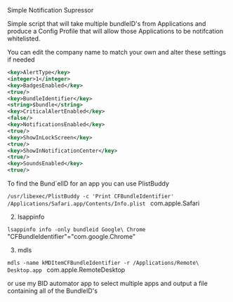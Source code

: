 Simple Notification Supressor

Simple script that will take multiple bundleID's from Applications and produce a Config Profile that will allow those Applications to be notifcation whitelisted.

You can edit the company name to match your own and alter these settings if needed

```xml
<key>AlertType</key>
<integer>1</integer>
<key>BadgesEnabled</key>
<true/>
<key>BundleIdentifier</key>
<string>$bundle</string>
<key>CriticalAlertEnabled</key>
<false/>
<key>NotificationsEnabled</key>
<true/>
<key>ShowInLockScreen</key>
<true/>
<key>ShowInNotificationCenter</key>
<true/>
<key>SoundsEnabled</key>
<true/>
```

To find the Bund`elID for an app you can use 
PlistBuddy

`/usr/libexec/PlistBuddy -c 'Print CFBundleIdentifier' /Applications/Safari.app/Contents/Info.plist
`
com.apple.Safari

2. lsappinfo

`lsappinfo info -only bundleid Google\ Chrome
`
"CFBundleIdentifier"="com.google.Chrome"

3. mdls

`mdls -name kMDItemCFBundleIdentifier -r /Applications/Remote\ Desktop.app
`
com.apple.RemoteDesktop

or use my BID automator app to select multiple apps and output a file containing all of the BundleID's
